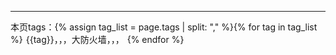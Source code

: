 ***

本页tags：{% assign tag_list = page.tags | split: "," %}{% for tag in tag_list %}<span style="margin:5px;">{{tag}}，，，大防火墙，，，</span>{% endfor %}
